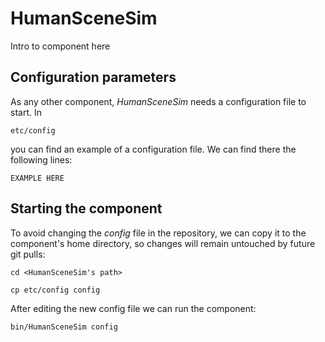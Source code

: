 # HumanSceneSim
Intro to component here


## Configuration parameters
As any other component, *HumanSceneSim* needs a configuration file to start. In
```
etc/config
```
you can find an example of a configuration file. We can find there the following lines:
```
EXAMPLE HERE
```

## Starting the component
To avoid changing the *config* file in the repository, we can copy it to the component's home directory, so changes will remain untouched by future git pulls:

```
cd <HumanSceneSim's path> 
```
```
cp etc/config config
```

After editing the new config file we can run the component:

```
bin/HumanSceneSim config
```
